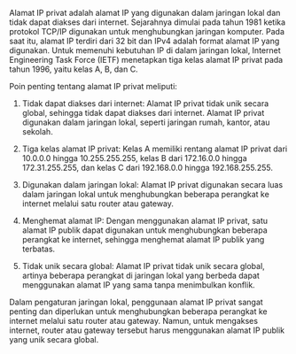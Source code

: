 Alamat IP privat adalah alamat IP yang digunakan dalam jaringan lokal dan tidak dapat diakses dari internet. Sejarahnya dimulai pada tahun 1981 ketika protokol TCP/IP digunakan untuk menghubungkan jaringan komputer. Pada saat itu, alamat IP terdiri dari 32 bit dan IPv4 adalah format alamat IP yang digunakan. Untuk memenuhi kebutuhan IP di dalam jaringan lokal, Internet Engineering Task Force (IETF) menetapkan tiga kelas alamat IP privat pada tahun 1996, yaitu kelas A, B, dan C.

Poin penting tentang alamat IP privat meliputi:

1.  Tidak dapat diakses dari internet: Alamat IP privat tidak unik secara global, sehingga tidak dapat diakses dari internet. Alamat IP privat digunakan dalam jaringan lokal, seperti jaringan rumah, kantor, atau sekolah.
    
2.  Tiga kelas alamat IP privat: Kelas A memiliki rentang alamat IP privat dari 10.0.0.0 hingga 10.255.255.255, kelas B dari 172.16.0.0 hingga 172.31.255.255, dan kelas C dari 192.168.0.0 hingga 192.168.255.255.
    
3.  Digunakan dalam jaringan lokal: Alamat IP privat digunakan secara luas dalam jaringan lokal untuk menghubungkan beberapa perangkat ke internet melalui satu router atau gateway.
    
4.  Menghemat alamat IP: Dengan menggunakan alamat IP privat, satu alamat IP publik dapat digunakan untuk menghubungkan beberapa perangkat ke internet, sehingga menghemat alamat IP publik yang terbatas.
    
5.  Tidak unik secara global: Alamat IP privat tidak unik secara global, artinya beberapa perangkat di jaringan lokal yang berbeda dapat menggunakan alamat IP yang sama tanpa menimbulkan konflik.
    

Dalam pengaturan jaringan lokal, penggunaan alamat IP privat sangat penting dan diperlukan untuk menghubungkan beberapa perangkat ke internet melalui satu router atau gateway. Namun, untuk mengakses internet, router atau gateway tersebut harus menggunakan alamat IP publik yang unik secara global.